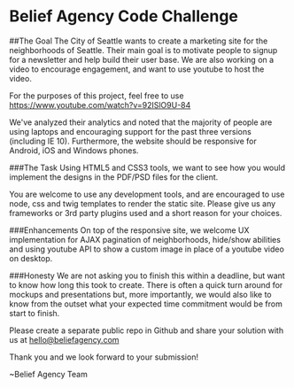 Belief Agency Code Challenge
==============

##The Goal
The City of Seattle wants to create a marketing site for the neighborhoods of Seattle. Their main goal is to motivate people to signup for a newsletter and help build their user base. We are also working on a video to encourage engagement, and want to use youtube to host the video.

For the purposes of this project, feel free to use https://www.youtube.com/watch?v=92ISlO9U-84

We've analyzed their analytics and noted that the majority of people are using laptops and encouraging support for the past three versions (including IE 10). Furthermore, the website should be responsive for Android, iOS and Windows phones.

###The Task
Using HTML5 and CSS3 tools, we want to see how you would implement the designs in the PDF/PSD files for the client.

You are welcome to use any development tools, and are encouraged to use node, css and twig templates to render the static site. Please give us any frameworks or 3rd party plugins used and a short reason for your choices.

###Enhancements
On top of the responsive site, we welcome UX implementation for AJAX pagination of neighborhoods, hide/show abilities and using youtube API to show a custom image in place of a youtube video on desktop.

###Honesty
We are not asking you to finish this within a deadline, but want to know how long this took to create. There is often a quick turn around for mockups and presentations but, more importantly, we would also like to know from the outset what your expected time commitment would be from start to finish.

Please create a separate public repo in Github and share your solution with us at hello@beliefagency.com


Thank you and we look forward to your submission!

~Belief Agency Team
